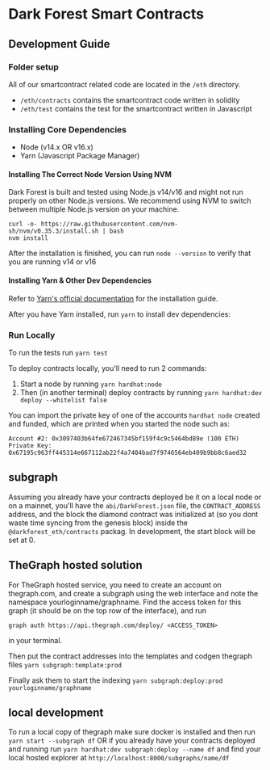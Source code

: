 # Dark Forest Smart Contracts

## Development Guide

### Folder setup

All of our smartcontract related code are located in the `/eth` directory.

- `/eth/contracts` contains the smartcontract code written in solidity
- `/eth/test` contains the test for the smartcontract written in Javascript

### Installing Core Dependencies

- Node (v14.x OR v16.x)
- Yarn (Javascript Package Manager)

#### Installing The Correct Node Version Using NVM

Dark Forest is built and tested using Node.js v14/v16 and might not run properly on other Node.js versions. We recommend using NVM to switch between multiple Node.js version on your machine.

```
curl -o- https://raw.githubusercontent.com/nvm-sh/nvm/v0.35.3/install.sh | bash
nvm install
```

After the installation is finished, you can run `node --version` to verify that you are running v14 or v16

#### Installing Yarn & Other Dev Dependencies

Refer to [Yarn's official documentation](https://classic.yarnpkg.com/en/docs/install) for the installation guide.

After you have Yarn installed, run `yarn` to install dev dependencies:

### Run Locally

To run the tests run `yarn test`

To deploy contracts locally, you'll need to run 2 commands:

1. Start a node by running `yarn hardhat:node`
2. Then (in another terminal) deploy contracts by running `yarn hardhat:dev deploy --whitelist false`

You can import the private key of one of the accounts `hardhat node` created and funded, which are printed when you started the node such as:

```
Account #2: 0x3097403b64fe672467345bf159f4c9c5464bd89e (100 ETH)
Private Key: 0x67195c963ff445314e667112ab22f4a7404bad7f9746564eb409b9bb8c6aed32
```

## subgraph

Assuming you already have your contracts deployed be it on a local node or on a mainnet, you'll have the `abi/DarkForest.json` file, the `CONTRACT_ADDRESS` address, and the block the diamond contract was initialized at (so you dont waste time syncing from the genesis block) inside the `@darkforest_eth/contracts` packag. In development, the start block will be set at 0.

## TheGraph hosted solution

For TheGraph hosted service, you need to create an account on thegraph.com, and create a subgraph using the web interface and note the namespace yourloginname/graphname. Find the access token for this graph (it should be on the top row of the interface), and run

`graph auth https://api.thegraph.com/deploy/ <ACCESS_TOKEN>`

in your terminal.

Then put the contract addresses into the templates and codgen thegraph files
`yarn subgraph:template:prod`

Finally ask them to start the indexing
`yarn subgraph:deploy:prod yourloginname/graphname`

## local development

To run a local copy of thegraph make sure docker is installed and then run `yarn start --subgraph df` OR if you already have your contracts deployed and running run `yarn hardhat:dev subgraph:deploy --name df` and find your local hosted explorer at `http://localhost:8000/subgraphs/name/df`

